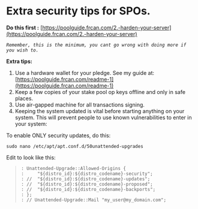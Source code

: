 # Extra security tips for SPOs.

**Do this first :** [https://poolguide.frcan.com/2.-harden-your-server](https://poolguide.frcan.com/2.-harden-your-server)

_`Remember, this is the minimum, you cant go wrong with doing more if you wish to.`_

**Extra tips:** 

1. Use a hardware wallet for your pledge. See my guide at: [https://poolguide.frcan.com/readme-1](https://poolguide.frcan.com/readme-1)
2. Keep a few copies of your stake pool op keys offline and only in safe places.
3. Use air-gapped machine for all transactions signing.
4. Keeping the system updated is vital before starting anything on your system. This will prevent people to use known vulnerabilities to enter in your system:

To enable ONLY security updates, do this:

```text
sudo nano /etc/apt/apt.conf.d/50unattended-upgrades
```

Edit to look like this: 

> ```text
> : Unattended-Upgrade::Allowed-Origins {
> :     "${distro_id}:${distro_codename}-security";
> : //  "${distro_id}:${distro_codename}-updates";
> : //  "${distro_id}:${distro_codename}-proposed";
> : //  "${distro_id}:${distro_codename}-backports";
> : };
> : // Unattended-Upgrade::Mail "my_user@my_domain.com";
> ```





